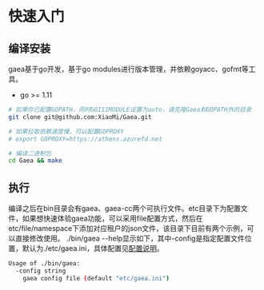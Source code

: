 # 快速入门

## 编译安装

gaea基于go开发，基于go modules进行版本管理，并依赖goyacc、gofmt等工具。

* go >= 1.11

```bash
# 如果你已配置GOPATH，同时GO111MODULE设置为auto，请克隆Gaea到GOPATH外的目录
git clone git@github.com:XiaoMi/Gaea.git

# 如果拉取依赖速度慢，可以配置GOPROXY
# export GOPROXY=https://athens.azurefd.net

# 编译二进制包
cd Gaea && make
```

## 执行

编译之后在bin目录会有gaea、gaea-cc两个可执行文件。etc目录下为配置文件，如果想快速体验gaea功能，可以采用file配置方式，然后在etc/file/namespace下添加对应租户的json文件，该目录下目前有两个示例，可以直接修改使用。
./bin/gaea --help显示如下，其中-config是指定配置文件位置，默认为./etc/gaea.ini，具体配置见[配置说明](configuration.md)。

```bash
Usage of ./bin/gaea:
  -config string
    gaea config file (default "etc/gaea.ini")
```
